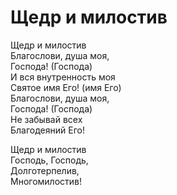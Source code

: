 # Щедр и милостив
Щедр и милостив  
Благослови, душа моя,  
Господа! (Господа)  
И вся внутренность моя  
Святое имя Его! (имя Его)  
Благослови, душа моя,  
Господа! (Господа)  
Не забывай всех  
Благодеяний Его!  
  
Щедр и милостив  
Господь, Господь,  
Долготерпелив,  
Многомилостив!
